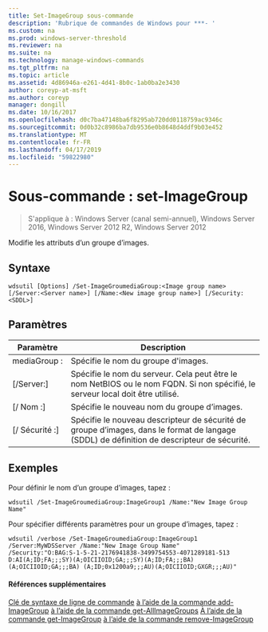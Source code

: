 ```yaml
---
title: Set-ImageGroup sous-commande
description: 'Rubrique de commandes de Windows pour ***- '
ms.custom: na
ms.prod: windows-server-threshold
ms.reviewer: na
ms.suite: na
ms.technology: manage-windows-commands
ms.tgt_pltfrm: na
ms.topic: article
ms.assetid: 4d86946a-e261-4d41-8b0c-1ab0ba2e3430
author: coreyp-at-msft
ms.author: coreyp
manager: dongill
ms.date: 10/16/2017
ms.openlocfilehash: d0c7ba47148ba6f8295ab720dd0118759ac9346c
ms.sourcegitcommit: 0d0b32c8986ba7db9536e0b8648d4ddf9b03e452
ms.translationtype: MT
ms.contentlocale: fr-FR
ms.lasthandoff: 04/17/2019
ms.locfileid: "59822980"
---
```

# <a name="subcommand-set-imagegroup"></a>Sous-commande : set-ImageGroup

>S'applique à : Windows Server (canal semi-annuel), Windows Server 2016, Windows Server 2012 R2, Windows Server 2012

Modifie les attributs d’un groupe d’images.
## <a name="syntax"></a>Syntaxe
```
wdsutil [Options] /Set-ImageGroumediaGroup:<Image group name> [/Server:<Server name>] [/Name:<New image group name>] [/Security:<SDDL>]
```
## <a name="parameters"></a>Paramètres
|Paramètre|Description|
|-------|--------|
mediaGroup :<Image group name>|Spécifie le nom du groupe d'images.|
|[/Server:<Server name>]|Spécifie le nom du serveur. Cela peut être le nom NetBIOS ou le nom FQDN. Si non spécifié, le serveur local doit être utilisé.|
|[/ Nom :<New image group name>]|Spécifie le nouveau nom du groupe d’images.|
|[/ Sécurité :<SDDL>]|Spécifie le nouveau descripteur de sécurité de groupe d’images, dans le format de langage (SDDL) de définition de descripteur de sécurité.|
## <a name="BKMK_examples"></a>Exemples
Pour définir le nom d’un groupe d’images, tapez :
```
wdsutil /Set-ImageGroumediaGroup:ImageGroup1 /Name:"New Image Group Name"
```
Pour spécifier différents paramètres pour un groupe d’images, tapez :
```
wdsutil /verbose /Set-ImageGroumediaGroup:ImageGroup1 /Server:MyWDSServer /Name:"New Image Group Name" 
/Security:"O:BAG:S-1-5-21-2176941838-3499754553-4071289181-513 D:AI(A;ID;FA;;;SY)(A;OICIIOID;GA;;;SY)(A;ID;FA;;;BA)(A;OICIIOID;GA;;;BA) (A;ID;0x1200a9;;;AU)(A;OICIIOID;GXGR;;;AU)"
```
#### <a name="additional-references"></a>Références supplémentaires
[Clé de syntaxe de ligne de commande](command-line-syntax-key.md)
[à l’aide de la commande add-ImageGroup](using-the-add-imagegroup-command.md)
[à l’aide de la commande get-AllImageGroups](using-the-get-allimagegroups-command.md) 
 [ À l’aide de la commande get-ImageGroup](using-the-get-imagegroup-command.md)
[à l’aide de la commande remove-ImageGroup](using-the-remove-imagegroup-command.md)
